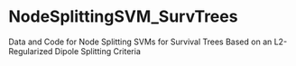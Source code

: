 # NodeSplittingSVM_SurvTrees
Data and Code for Node Splitting SVMs for Survival Trees Based on an L2-Regularized Dipole Splitting Criteria
